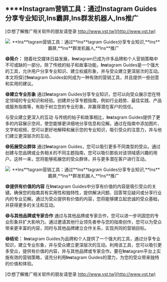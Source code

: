 ## ****Ins**tagram营销工具：通过**Ins**tagram Guides分享专业知识,**Ins**霸屏,**Ins**群发机器人,**Ins**推广**

[😍想了解推广相关软件的朋友请登录 http://www.vst.tw](http://www.vst.tw)

 <center><img src="https://vst.tw/MP4/tuiguang/png/1.png" alt="**Ins**tagram营销工具：通过**Ins**tagram Guides分享专业知识,**Ins**霸屏,**Ins**群发机器人,**Ins**推广"></center>

**😄简介：**
随着社交媒体日益发展，**Ins**tagram已成为许多品牌和个人营销策略中不可或缺的一部分。除了传统的帖子和故事功能，**Ins**tagram Guides是一个强大的工具，允许用户分享专业知识、建立权威形象，并与受众建立更深层次的互动。本文将探讨**Ins**tagram Guides如何成为一种有效的营销工具，并且提供一些创意和实用的建议。

**😄建立专业形象**
通过**Ins**tagram Guides分享专业知识，您可以向受众展示您在特定领域的专业知识和经验。创建并分享专题指南，例如行业趋势、最佳实践、产品或服务指南等，有助于树立您的专业形象，并赢得潜在客户的信任。

与受众建立更深入的互动
与传统的帖子和故事相比，**Ins**tagram Guides提供了更多的内容展示空间，使您能够更详细地分享信息和见解。通过在指南中添加图片、文字和视频，您可以更好地解释和展示您的专业知识，吸引受众的注意力，并与他们建立更深层次的互动。

**😄拓展受众群体**
通过**Ins**tagram Guides，您可以吸引更多不同类型的受众。通过创建与您品牌或业务相关的不同主题指南，您可以吸引那些对该领域感兴趣的用户。这样一来，您将能够拓展您的受众群体，并与更多潜在客户进行互动。

 <center><img src="https://vst.tw/MP4/tuiguang/png/1.png" alt="**Ins**tagram营销工具：通过**Ins**tagram Guides分享专业知识,**Ins**霸屏,**Ins**群发机器人,**Ins**推广"></center>

**😄提供有价值的内容**
在**Ins**tagram Guides中分享有价值的内容是吸引受众的关键。确保您的指南具有实用性和独特性，提供解决问题、回答常见疑问或分享行业内的专业见解。通过为受众提供有价值的内容，您将能够建立起忠诚的受众基础，并获得更多的关注和互动。

**😄与其他品牌或专家合作**
通过与其他品牌或专家合作，您可以进一步巩固您的专业形象并扩大影响力。通过邀请其他行业领先者参与您的指南创作，您可以为受众带来更丰富的内容，同时与其他品牌建立合作关系，实现共同的营销目标。

**😄结论：**
**Ins**tagram Guides为品牌和个人提供了一个强大的工具，通过分享专业知识，建立专业形象，并与受众建立更深层次的互动。利用该工具，您可以吸引更多受众，提供有价值的内容，并与其他品牌或专家合作。要在**Ins**tagram平台上实施有效的营销策略，请充分利用**Ins**tagram Guides的潜力，为您的受众带来独特的价值和体验。

[😍想了解推广相关软件的朋友请登录 http://www.vst.tw](http://www.vst.tw)



